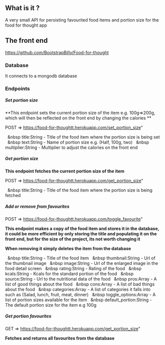 ## What is it ?

A very small API for persisting favourited food items and portion size for the food for thought app

## The front end

https://github.com/BootstrapBilly/Food-for-thought

### Database

It connects to a mongodb database

### Endpoints

##### Set portion size

**This endpoint sets the current portion size of the item e.g. 100g=>200g, which will then be reflected on the front end by changing the calories **

POST => https://food-for-thoughtt.herokuapp.com/set_portion_size" 

&nbsp;&nbsp;&nbsp title:String - Title of the food item where the portion size is being set
&nbsp;&nbsp;&nbsp text:String - Name of portion size e.g. (Half, 100g, two)
&nbsp;&nbsp;&nbsp multiplier:String - Multiplier to adjust the calories on the front end

##### Get portion size

**This endpoint fetches the current portion size of the item**

POST => https://food-for-thoughtt.herokuapp.com/get_portion_size" 

&nbsp;&nbsp;&nbsp title:String - Title of the food item where the portion size is being fetched

##### Add or remove from favourites

POST => https://food-for-thoughtt.herokuapp.com/toggle_favourite" 

**This endpoint makes a copy of the food item and stores it in the database, it could be more efficient by only storing the title and populating it on the front end, but for the size of the project, its not worth changing it**

**When removing it simply deletes the item from the database**

&nbsp;&nbsp;&nbsp title:String - Title of the food item
&nbsp;&nbsp;&nbsp thumbnail:String - Url of the thumbnail image
&nbsp;&nbsp;&nbsp image:String - Url of the enlarged image in the food detail screen
&nbsp;&nbsp;&nbsp rating:String - Rating of the food
&nbsp;&nbsp;&nbsp kcals:String - Kcals for the standard portion of the food
&nbsp;&nbsp;&nbsp source:String - Url to the nutritional data of the food
&nbsp;&nbsp;&nbsp pros:Array - A list of good things about the food
&nbsp;&nbsp;&nbsp cons:Array - A list of bad things about the food
&nbsp;&nbsp;&nbsp categories:Array - A list of categories it falls into such as (Salad, lunch, fruit, meat, dinner)
&nbsp;&nbsp;&nbsp toggle_options:Array - A list of portion sizes available for the item
&nbsp;&nbsp;&nbsp default_portion:String - The default portion size for the item e.g 100g

##### Get portion favourites

GET => https://food-for-thoughtt.herokuapp.com/get_portion_size" 

**Fetches and returns all favourites from the database**



